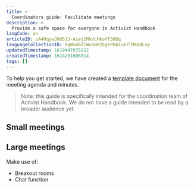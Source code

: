 ```yaml
---
title: >
  Coordinators guide: Facilitate meetings
description: >
  Provide a safe space for everyone in Activist Handbook
langCode: en
articleID: uA40qywJ8U513-Aiej1MkVcHkofT38Qq
languageCollectionID: HqWsmbdlWuSNHZEgePH41um7lMXk8Lvp
updatedTimestamp: 1619447975922
createdTimestamp: 1614251606814
tags: []
---
```


To help you get started, we have created a [template document](https://docs.google.com/document/d/1gM7-SrBhkLfZoHa5vZkxqBgTXh07G9ByAY7JVbdNuxQ/edit?usp=sharing) for the meeting agenda and minutes.

> Note: this guide is specifically intended for the coordination team of Activist Handbook. We do not have a guide intended to be read by a broader audience yet.

## Small meetings

## Large meetings

Make use of:

-   Breakout rooms
-   Chat function